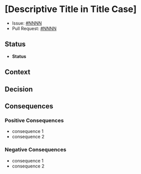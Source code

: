 # [Descriptive Title in Title Case]

- Issue: [#NNNN](https://github.com/thunderbird/thunderbird-android/issues/NNNN)
- Pull Request: [#NNNN](https://github.com/thunderbird/thunderbird-android/pull/NNNN)

<!-- optional in case there are follow-up issues
- Tracking Issue: [#NNNN](https://github.com/thunderbird/thunderbird-android/issues/NNNN)
-->

## Status

<!-- [Status from the options: proposed, accepted, rejected, deprecated, superseded] -->

- **Status**

## Context

<!-- [Description of the context and problem statement that the decision is addressing. It should contain any relevant factors that influenced the decision.] -->

## Decision

<!-- [Description of the decision that was made. Detail the change that will be implemented.] -->

## Consequences

<!-- [Explanation of the consequences of the decision. This includes both the positive and negative effects, and any potential risks.] -->

### Positive Consequences

- consequence 1
- consequence 2

### Negative Consequences

- consequence 1
- consequence 2
